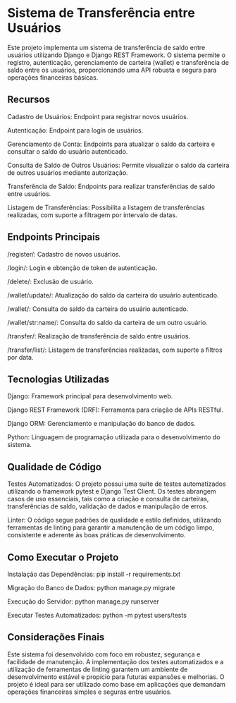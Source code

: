 # Sistema de Transferência entre Usuários
Este projeto implementa um sistema de transferência de saldo entre usuários utilizando Django e Django REST Framework. O sistema permite o registro, autenticação, gerenciamento de carteira (wallet) e transferência de saldo entre os usuários, proporcionando uma API robusta e segura para operações financeiras básicas.

## Recursos
Cadastro de Usuários: Endpoint para registrar novos usuários.

Autenticação: Endpoint para login de usuários.

Gerenciamento de Conta: Endpoints para atualizar o saldo da carteira e consultar o saldo do usuário autenticado.

Consulta de Saldo de Outros Usuários: Permite visualizar o saldo da carteira de outros usuários mediante autorização.

Transferência de Saldo: Endpoints para realizar transferências de saldo entre usuários.

Listagem de Transferências: Possibilita a listagem de transferências realizadas, com suporte a filtragem por intervalo de datas.

## Endpoints Principais
/register/: Cadastro de novos usuários.

/login/: Login e obtenção de token de autenticação.

/delete/: Exclusão de usuário.

/wallet/update/: Atualização do saldo da carteira do usuário autenticado.

/wallet/: Consulta do saldo da carteira do usuário autenticado.

/wallet/str:name/: Consulta do saldo da carteira de um outro usuário.

/transfer/: Realização de transferência de saldo entre usuários.

/transfer/list/: Listagem de transferências realizadas, com suporte a filtros por data.

## Tecnologias Utilizadas
Django: Framework principal para desenvolvimento web.

Django REST Framework (DRF): Ferramenta para criação de APIs RESTful.

Django ORM: Gerenciamento e manipulação do banco de dados.

Python: Linguagem de programação utilizada para o desenvolvimento do sistema.

## Qualidade de Código
Testes Automatizados: O projeto possui uma suíte de testes automatizados utilizando o framework pytest e Django Test Client. Os testes abrangem casos de uso essenciais, tais como a criação e consulta de carteiras, transferências de saldo, validação de dados e manipulação de erros.

Linter: O código segue padrões de qualidade e estilo definidos, utilizando ferramentas de linting para garantir a manutenção de um código limpo, consistente e aderente às boas práticas de desenvolvimento.


## Como Executar o Projeto
Instalação das Dependências:
pip install -r requirements.txt

Migração do Banco de Dados:
python manage.py migrate

Execução do Servidor:
python manage.py runserver

Executar Testes Automatizados:
python -m pytest users/tests

## Considerações Finais
Este sistema foi desenvolvido com foco em robustez, segurança e facilidade de manutenção. A implementação dos testes automatizados e a utilização de ferramentas de linting garantem um ambiente de desenvolvimento estável e propício para futuras expansões e melhorias. O projeto é ideal para ser utilizado como base em aplicações que demandam operações financeiras simples e seguras entre usuários.


